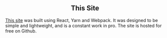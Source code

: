 <center><h2>This Site</h2></center>

[This site](https://github.com/jordanmckinney/blog) was built using React, Yarn and Webpack. It was designed to be simple and lightweight, and is a constant work in pro. The site is hosted for free on Github.
